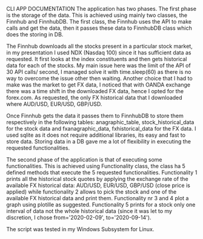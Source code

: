 
CLI APP DOCUMENTATION
The application has two phases. The first phase is the storage of the data. This is achieved using mainly two classes, the Finnhub and FinnhubDB. The first class, the Finnhub uses the API to make calls and get the data, then it passes these data to FinnhubDB class which does the storing in DB.

The Finnhub downloads all the stocks present in a particular stock market, in my presentation I used NDX (Nasdaq 100) since it has sufficient data as requested. It first looks at the index constituents and then gets historical data for each of the stocks. My main issue here was the limit of the API of 30 API calls/ second, I managed solve it with time.sleep(60) as there is no way to overcome the issue other then waiting. Another choice that I had to make was the market to get FX data, I noticed that with OANDA exchange there was a time shift in the downloaded FX data, hence I opted for the forex.com. As requested, the only FX historical data that I downloaded where AUD/USD, EUR/USD, GBP/USD.

Once Finnhub gets the data it passes them to FinnhubDB to store them respectively in the following tables: anagraphic_table, stock_historical_data for the stock data and fxanagraphic_data, fxhistorical_data for the FX data. I used sqlite as it does not require additional libraries, its easy and fast to store data. Storing data in a DB gave me a lot of flexibility in executing the requested functionalities.

The second phase of the application is that of executing some functionalities. This is achieved using Functionality class, the class ha 5 defined methods that execute the 5 requested functionalities. Functionality 1 prints all the historical stock quotes by applying the exchange rate of the available FX historical data: AUD/USD, EUR/USD, GBP/USD (close price is applied) while functionality 2 allows to pick the stock and one of the available FX historical data and print them. Functionality nr 3 and 4 plot a graph using plotille as suggested. Functionality 5 prints for a stock only one interval of data not the whole historical data (since it was let to my discretion, I chose from='2020-02-09', to='2020-09-14').

The script was tested in my Windows Subsystem for Linux.
